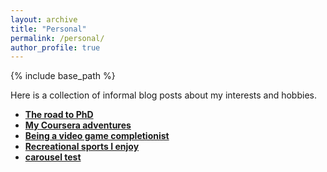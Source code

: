 ```yaml
---
layout: archive
title: "Personal"
permalink: /personal/
author_profile: true
---
```


{% include base_path %}

Here is a collection of informal blog posts about my interests and hobbies.

<ul>
  <li>
    <a href="/personal/road_to_phd">
        <b>The road to PhD</b></a>
  </li>
  <li>
    <a href="/personal/coursera">
        <b>My Coursera adventures</b></a>
  </li>
  <li>
    <a href="/personal/gaming">
        <b>Being a video game completionist</b></a>
  </li>
  <li>
    <a href="/personal/sports">
        <b>Recreational sports I enjoy</b></a>
  </li>
 <li>
    <a href="/personal/test">
        <b>carousel test</b></a>
  </li>
</ul>
